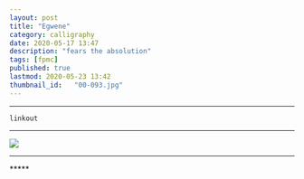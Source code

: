 ```yaml
---
layout: post
title: "Egwene"
category: calligraphy
date: 2020-05-17 13:47
description: "fears the absolution"
tags: [fpmc]
published: true
lastmod: 2020-05-23 13:42
thumbnail_id:	"00-093.jpg"
---
```


*****

`linkout`

*****

<img src="{{ site.url }}/assets/img/ca04.jpg" />

*****
<div class="fpmc-nav">


</div>
*****
